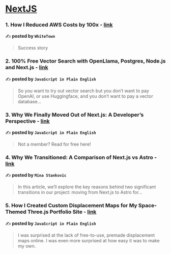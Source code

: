 
<h1><a href=https://medium.com/tag/nextjs/recommended target="_blank" rel="noopener noreferrer">NextJS</a></h1>
<h3>1. How I Reduced AWS Costs by 100x - <a href="https://medium.com/@whitetown/how-i-reduced-aws-costs-by-100x-at-cloomba-7fe4de3a559f" target="_blank" rel="noopener noreferrer">link</a></h3>

✍️ **posted by `WhiteTown`**

<blockquote>Success story</blockquote>

<h3>2. 100% Free Vector Search with OpenLlama, Postgres, Node.js and Next.js - <a href="https://medium.com/javascript-in-plain-english/100-free-vector-search-with-openllama-postgres-nodejs-and-nextjs-e496856766f7" target="_blank" rel="noopener noreferrer">link</a></h3>

✍️ **posted by `JavaScript in Plain English`**

<blockquote>So you want to try out vector search but you don’t want to pay OpenAI, or use Huggingface, and you don’t want to pay a vector database…</blockquote>

<h3>3. Why We Finally Moved Out of Next.js: A Developer’s Perspective - <a href="https://medium.com/javascript-in-plain-english/why-we-finally-moved-out-of-next-js-a-developers-perspective-43d7a03a9479" target="_blank" rel="noopener noreferrer">link</a></h3>

✍️ **posted by `JavaScript in Plain English`**

<blockquote>Not a member? Read for free here!</blockquote>

<h3>4. Why We Transitioned: A Comparison of Next.js vs Astro - <a href="https://medium.com/@stankovicd.mina/why-we-transitioned-a-comparison-of-next-js-vs-astro-ab8fcc839484" target="_blank" rel="noopener noreferrer">link</a></h3>

✍️ **posted by `Mina Stankovic`**

<blockquote>In this article, we’ll explore the key reasons behind two significant transitions in our project: moving from Next.js to Astro for…</blockquote>

<h3>5. How I Created Custom Displacement Maps for My Space-Themed Three.js Portfolio Site - <a href="https://medium.com/javascript-in-plain-english/how-i-created-custom-displacement-maps-for-my-space-themed-three-js-portfolio-site-642b52700941" target="_blank" rel="noopener noreferrer">link</a></h3>

✍️ **posted by `JavaScript in Plain English`**

<blockquote>I was surprised at the lack of free-to-use, premade displacement maps online. I was even more surprised at how easy it was to make my own.</blockquote>


